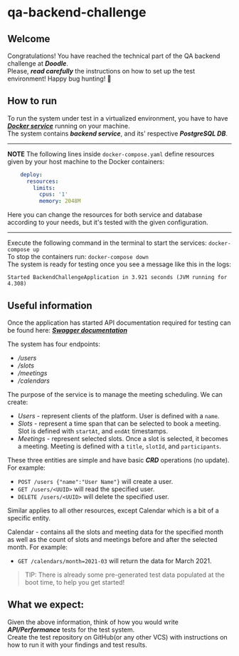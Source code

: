 # qa-backend-challenge

## Welcome
Congratulations! You have reached the technical part of the QA backend challenge at ***Doodle***.</br>
Please, ***read carefully*** the instructions on how to set up the test environment! Happy bug hunting! 🐞

## How to run
To run the system under test in a virtualized environment, you have to have ***[Docker service](https://www.docker.com/products/docker-desktop/)*** running on your machine.</br>
The system contains ***backend service***, and its' respective ***PostgreSQL DB***.</br>

---
**NOTE**
The following lines inside `docker-compose.yaml` define resources given by your host machine to the Docker containers:
```yaml
    deploy:
      resources:
        limits:
          cpus: '1'
          memory: 2048M
```

Here you can change the resources for both service and database according to your needs, but it's tested with the given configuration.

---

Execute the following command in the terminal to start the services:
`
docker-compose up
`
</br>
To stop the containers run:
`
docker-compose down
`
</br>
The system is ready for testing once you see a message like this in the logs:
```shell
Started BackendChallengeApplication in 3.921 seconds (JVM running for 4.308)
```

## Useful information
Once the application has started API documentation required for testing can be found here: ***[Swagger documentation](http://localhost:8080/swagger-ui.html)***

The system has four endpoints:
- */users*
- */slots*
- */meetings*
- */calendars*

The purpose of the service is to manage the meeting scheduling. We can create: 
- *Users* - represent clients of the platform. User is defined with a `name`. 
- *Slots* - represent a time span that can be selected to book a meeting. Slot is defined with `startAt`, and `endAt` timestamps.
- *Meetings* - represent selected slots. Once a slot is selected, it becomes a meeting. Meeting is defined with a  `title`, `slotId`, and `participants`. 

These three entities are simple and have basic ***CRD*** operations (no update). For example:
- `POST /users {"name":"User Name"}` will create a user.
- `GET /users/<UUID>` will read the specified user.
- `DELETE /users/<UUID>` will delete the specified user.

Similar applies to all other resources, except Calendar which is a bit of a specific entity.

Calendar - contains all the slots and meeting data for the specified month as well as the
count of slots and meetings before and after the selected month. For example:
- `GET /calendars/month=2021-03` will return the data for March 2021.

>TIP: There is already some pre-generated test data populated at the boot time, to help you get started! 

## What we expect:
Given the above information, think of how you would write ***API/Performance*** tests for the test system.</br>
Create the test repository on GitHub(or any other VCS) with instructions on how to run it with your findings and test results.
